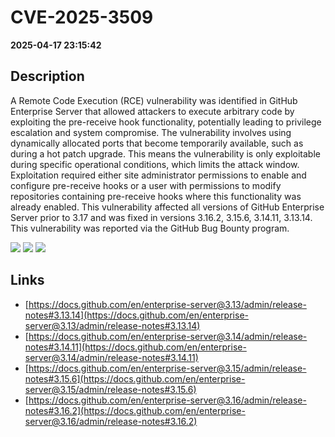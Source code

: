 # CVE-2025-3509

**2025-04-17 23:15:42**

## Description
A Remote Code Execution (RCE) vulnerability was identified in GitHub Enterprise Server that allowed attackers to execute arbitrary code by exploiting the pre-receive hook functionality, potentially leading to privilege escalation and system compromise. The vulnerability involves using dynamically allocated ports that become temporarily available, such as during a hot patch upgrade. This means the vulnerability is only exploitable during specific operational conditions, which limits the attack window. Exploitation required either site administrator permissions to enable and configure pre-receive hooks or a user with permissions to modify repositories containing pre-receive hooks where this functionality was already enabled. This vulnerability affected all versions of GitHub Enterprise Server prior to 3.17 and was fixed in versions 3.16.2, 3.15.6, 3.14.11, 3.13.14. This vulnerability was reported via the GitHub Bug Bounty program.

![](https://img.shields.io/static/v1?label=Score&message=7.1&color=red)
![](https://img.shields.io/static/v1?label=Severity&message=HIGH&color=red)
![](https://img.shields.io/static/v1?label=CWE&message=RCE&color=green)

## Links
- [https://docs.github.com/en/enterprise-server@3.13/admin/release-notes#3.13.14](https://docs.github.com/en/enterprise-server@3.13/admin/release-notes#3.13.14)
- [https://docs.github.com/en/enterprise-server@3.14/admin/release-notes#3.14.11](https://docs.github.com/en/enterprise-server@3.14/admin/release-notes#3.14.11)
- [https://docs.github.com/en/enterprise-server@3.15/admin/release-notes#3.15.6](https://docs.github.com/en/enterprise-server@3.15/admin/release-notes#3.15.6)
- [https://docs.github.com/en/enterprise-server@3.16/admin/release-notes#3.16.2](https://docs.github.com/en/enterprise-server@3.16/admin/release-notes#3.16.2)
